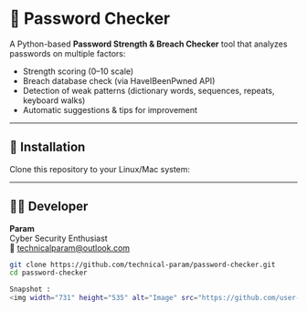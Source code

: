 # 🔐 Password Checker

A Python-based **Password Strength & Breach Checker** tool that analyzes passwords on multiple factors:
- Strength scoring (0–10 scale)
- Breach database check (via HaveIBeenPwned API)
- Detection of weak patterns (dictionary words, sequences, repeats, keyboard walks)
- Automatic suggestions & tips for improvement

---

## 🚀 Installation

Clone this repository to your Linux/Mac system:

---

## 🧑‍💻 Developer
**Param**  
Cyber Security Enthusiast  
📧 technicalparam@outlook.com  


```bash
git clone https://github.com/technical-param/password-checker.git
cd password-checker

Snapshot :
<img width="731" height="535" alt="Image" src="https://github.com/user-attachments/assets/0898831a-6a83-41c5-a0cb-6ad86a4d1c44" />
